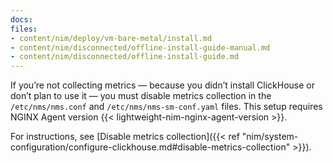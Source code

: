 ```yaml
---
docs:
files:
- content/nim/deploy/vm-bare-metal/install.md
- content/nim/disconnected/offline-install-guide-manual.md
- content/nim/disconnected/offline-install-guide.md
---
```


If you’re not collecting metrics — because you didn’t install ClickHouse or don’t plan to use it — you must disable metrics collection in the `/etc/nms/nms.conf` and `/etc/nms/nms-sm-conf.yaml` files. This setup requires NGINX Agent version {{< lightweight-nim-nginx-agent-version >}}.

For instructions, see [Disable metrics collection]({{< ref "nim/system-configuration/configure-clickhouse.md#disable-metrics-collection" >}}).